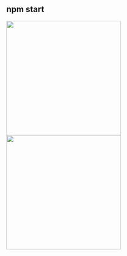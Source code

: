 npm start
-------------------
<img src="https://raw.githubusercontent.com/g5g5k6/myfirst-front/main/myfirst-front/homepage.png" width="300">
<img src="https://raw.githubusercontent.com/g5g5k6/myfirst-fronto/main/myfirst-front/homepage.png" width="300">




